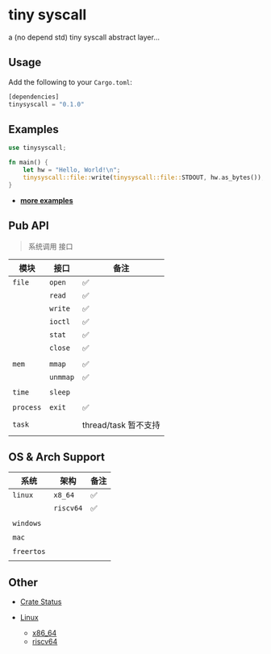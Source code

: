 # tiny syscall
a (no depend std) tiny syscall abstract layer...



## Usage

Add the following to your `Cargo.toml`:

```rust
[dependencies]
tinysyscall = "0.1.0"
```



## Examples

```rust
use tinysyscall;

fn main() {
    let hw = "Hello, World!\n";
    tinysyscall::file::write(tinysyscall::file::STDOUT, hw.as_bytes());
}
```



- [**more examples**](examples)



## Pub API

> 系统调用 接口

| 模块     | 接口 | 备注                 |
| ------- | ---------- | -------------------- |
| `file`  | `open  `     | :white_check_mark: |
|         | `read  `     | :white_check_mark: |
|         | `write `     | :white_check_mark: |
|         | `ioctl `     | :white_check_mark: |
|         | `stat  `     | :white_check_mark: |
|         | `close `     | :white_check_mark: |
|         |              |                |
| `mem`   | `mmap  `     | :white_check_mark: |
|         | `unmmap`     | :white_check_mark: |
|         |              |                |
| `time`  | `sleep `     |                |
|         |              |                |
| `process` | `exit  `     | :white_check_mark: |
|         |            |                      |
| `task`  |            | thread/task 暂不支持 |
|         |            |                      |



## OS & Arch Support

| 系统       | 架构      | 备注               |
| ---------- | --------- | ------------------ |
| `linux`    | `x8_64`   | :white_check_mark: |
|            | `riscv64` | :white_check_mark: |
|            |           |                    |
| `windows`  |           |                    |
|            |           |                    |
| `mac`      |           |                    |
|            |           |                    |
| `freertos` |           |                    |
|            |           |                    |



## Other

- [Crate Status](https://crates.io/crates/tinysyscall)

- [Linux](https://github.com/torvalds/linux)
  - [x86_64](https://x64.syscall.sh/)
  - [riscv64](https://jborza.com/post/2021-05-11-riscv-linux-syscalls)
